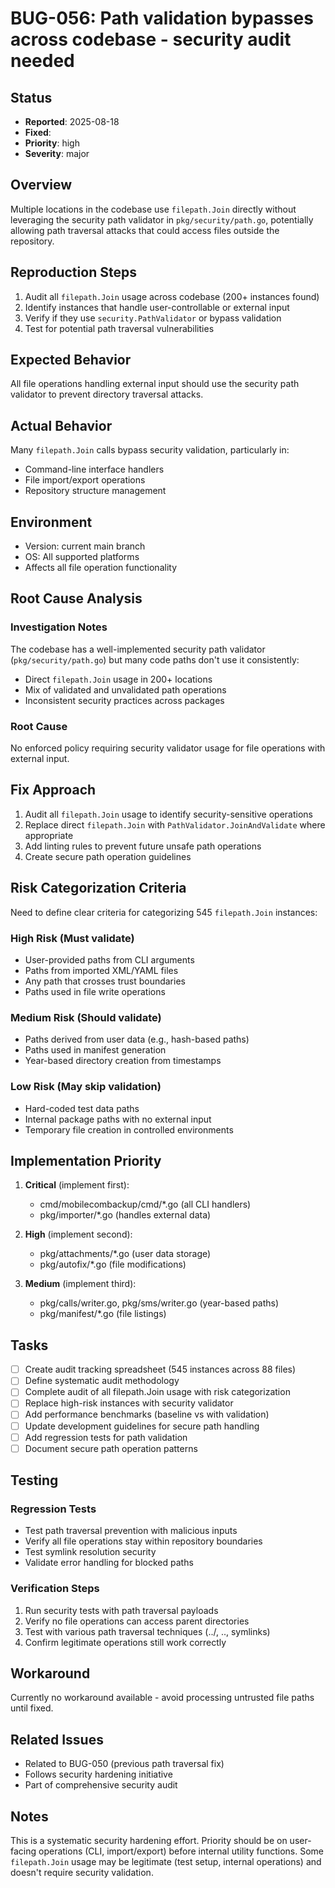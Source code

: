 # BUG-056: Path validation bypasses across codebase - security audit needed

## Status
- **Reported**: 2025-08-18
- **Fixed**: 
- **Priority**: high
- **Severity**: major

## Overview
Multiple locations in the codebase use `filepath.Join` directly without leveraging the security path validator in `pkg/security/path.go`, potentially allowing path traversal attacks that could access files outside the repository.

## Reproduction Steps
1. Audit all `filepath.Join` usage across codebase (200+ instances found)
2. Identify instances that handle user-controllable or external input
3. Verify if they use `security.PathValidator` or bypass validation
4. Test for potential path traversal vulnerabilities

## Expected Behavior
All file operations handling external input should use the security path validator to prevent directory traversal attacks.

## Actual Behavior
Many `filepath.Join` calls bypass security validation, particularly in:
- Command-line interface handlers
- File import/export operations
- Repository structure management

## Environment
- Version: current main branch
- OS: All supported platforms
- Affects all file operation functionality

## Root Cause Analysis
### Investigation Notes
The codebase has a well-implemented security path validator (`pkg/security/path.go`) but many code paths don't use it consistently:
- Direct `filepath.Join` usage in 200+ locations
- Mix of validated and unvalidated path operations
- Inconsistent security practices across packages

### Root Cause
No enforced policy requiring security validator usage for file operations with external input.

## Fix Approach
1. Audit all `filepath.Join` usage to identify security-sensitive operations
2. Replace direct `filepath.Join` with `PathValidator.JoinAndValidate` where appropriate
3. Add linting rules to prevent future unsafe path operations
4. Create secure path operation guidelines

## Risk Categorization Criteria
Need to define clear criteria for categorizing 545 `filepath.Join` instances:

### High Risk (Must validate)
- User-provided paths from CLI arguments
- Paths from imported XML/YAML files
- Any path that crosses trust boundaries
- Paths used in file write operations

### Medium Risk (Should validate)
- Paths derived from user data (e.g., hash-based paths)
- Paths used in manifest generation
- Year-based directory creation from timestamps

### Low Risk (May skip validation)
- Hard-coded test data paths
- Internal package paths with no external input
- Temporary file creation in controlled environments

## Implementation Priority
1. **Critical** (implement first):
   - cmd/mobilecombackup/cmd/*.go (all CLI handlers)
   - pkg/importer/*.go (handles external data)

2. **High** (implement second):
   - pkg/attachments/*.go (user data storage)
   - pkg/autofix/*.go (file modifications)

3. **Medium** (implement third):
   - pkg/calls/writer.go, pkg/sms/writer.go (year-based paths)
   - pkg/manifest/*.go (file listings)

## Tasks
- [ ] Create audit tracking spreadsheet (545 instances across 88 files)
- [ ] Define systematic audit methodology
- [ ] Complete audit of all filepath.Join usage with risk categorization
- [ ] Replace high-risk instances with security validator
- [ ] Add performance benchmarks (baseline vs with validation)
- [ ] Update development guidelines for secure path handling
- [ ] Add regression tests for path validation
- [ ] Document secure path operation patterns

## Testing
### Regression Tests
- Test path traversal prevention with malicious inputs
- Verify all file operations stay within repository boundaries
- Test symlink resolution security
- Validate error handling for blocked paths

### Verification Steps
1. Run security tests with path traversal payloads
2. Verify no file operations can access parent directories
3. Test with various path traversal techniques (../, ..\, symlinks)
4. Confirm legitimate operations still work correctly

## Workaround
Currently no workaround available - avoid processing untrusted file paths until fixed.

## Related Issues
- Related to BUG-050 (previous path traversal fix)
- Follows security hardening initiative
- Part of comprehensive security audit

## Notes
This is a systematic security hardening effort. Priority should be on user-facing operations (CLI, import/export) before internal utility functions. Some `filepath.Join` usage may be legitimate (test setup, internal operations) and doesn't require security validation.